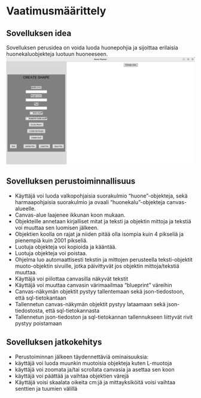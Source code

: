 # Vaatimusmäärittely

## Sovelluksen idea

Sovelluksen perusidea on voida luoda huonepohjia ja sijoittaa erilaisia huonekaluobjekteja
luotuun huoneeseen.
![malli](https://github.com/Kissaniemi/ot-harjoitustyo/blob/main/projekti/kuvat/Ohje/avausruutu.png)

## Sovelluksen perustoiminnallisuus

- Käyttäjä voi luoda valkopohjaisia suorakulmio “huone”-objekteja, sekä harmaapohjaisia suorakulmio ja ovaali “huonekalu”-objekteja canvas-alueelle.
- Canvas-alue laajenee ikkunan koon mukaan.
- Objekteille annetaan kirjalliset mitat ja teksti ja objektin mittoja ja tekstiä voi muuttaa sen luomisen jälkeen.
- Objektien koolla on rajat ja niiden pitää olla isompia kuin 4 pikseliä ja pienempiä kuin 2001 pikseliä.
- Luotuja objekteja voi kopioida ja kääntää.
- Luotuja objekteja voi poistaa.
- Ohjelma luo automaattisesti tekstin ja mittojen perusteella teksti-objektit muoto-objektin sivuille, jotka päivittyvät jos objektin mittoja/tekstiä muuttaa.
- Käyttäjä voi piilottaa canvasilla näkyvät tekstit 
- Käyttäjä voi muuttaa canvasin värimaailmaa “blueprint” väreihin
- Canvas-näkymän objektit pystyy tallentemaan sekä json-tiedostoon, että sql-tietokantaan 
- Tallennetun canvas-näkymän objektit pystyy lataamaan sekä json-tiedostosta, että sql-tietokannasta
- Tallennetun json-tiedoston ja sql-tietokannan tallennukseen liittyvät rivit pystyy poistamaan

## Sovelluksen jatkokehitys

- Perustoiminnan jälkeen täydennettäviä ominaisuuksia:
- käyttäjä voi luoda  muunkin muotoisia objekteja kuten L-muotoja
- käyttäjä voi zoomata ja/tai scrollata canvasia ja asettaa sen koon 
- käyttäjä voi päättää ja vaihtaa objektien värejä 
- Käyttäjä voisi skaalata oikeita cm:jä ja mittayksiköitä voisi vaihtaa senttien ja tuumien välillä


